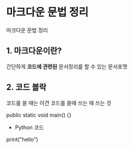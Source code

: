 # 마크다운 문법 정리

마크다운 문법 정리



## 1. 마크다운이란?

간단하게 **코드에 관련된** 문서정리를 할 수 있는 문서포맷



## 2. 코드 블락

코드를 쓸 때는 이건 코드를 쓸때 쓰는 때 쓰는 것

public static void main() {}

- Python 코드

print("hello") 

